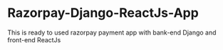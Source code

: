 # Razorpay-Django-ReactJs-App
This is ready to used razorpay payment app with bank-end Django and front-end ReactJs
